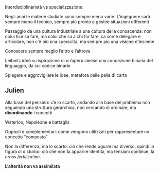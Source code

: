 ---
---
Interdisciplinarietà vs specializzazione:
 
Negli anni le materie studiate sono sempre meno varie. L’ingegnere sarà sempre meno il tecnico, sempre più pronto a gestire situazioni differenti

Passaggio da una cultura industriale a una cultura della conoscenza: non colui hce sa fare, ma colui che sa a chi far fare, sa come delegare e articolare, non c'è più una specialità, ma sempre più una visione d'insieme

Conoscere sempre meglio l’altro e l’altrove


Leibnitz ideò su ispirazione di un’opera cinese una concezione binaria del linguaggio, da cui codice binario

Spiegare e aggrovigliare le idee, metafora delle palle di carta

## Julien

Alla base del pensiero c’è lo scarto, andando alla base del problema non seguendo una struttura gerarchica, non cercando di ordinare, ma **disordinando** i concetti

Waterloo, Napoleone e battaglia

Opposti e complementari: come vengono utilizzati per rappresentare un concetto “composto”


Non la differenza, ma lo scarto: ciò che rende uguale ma diverso, quindi la figura di disturbo: ciò che non fa apparire identità, ma tensioni continue, la *cross fertilization*.

**L’alterità non va assimilata**